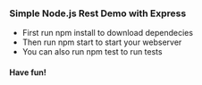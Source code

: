### Simple Node.js Rest Demo with Express

* First run npm install to download dependecies
* Then run npm start to start your webserver
* You can also run npm test to run tests

#### Have fun!

